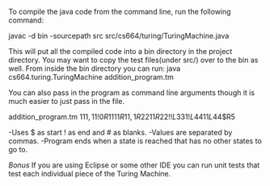 To compile the java code from the command line, run the following command:

javac -d bin -sourcepath src src/cs664/turing/TuringMachine.java

This will put all the compiled code into a bin directory in the project directory. 
You may want to copy the test files(under src/) over to the bin as well.
From inside the bin directory you can run:
java cs664.turing.TuringMachine addition_program.tm

You can also pass in the program as command line arguments though it is much
easier to just pass in the file.

addition_program.tm
$111,11!
0$$R1
111R1
1,1R2
211R2
2!!L3
31!L4
411L4
4$$R5

-Uses $ as start ! as end and # as blanks. 
-Values are separated by commas.
-Program ends when a state is reached that has no other states to go to.

*Bonus*
If you are using Eclipse or some other IDE you can run unit tests that test each
individual piece of the Turing Machine. 